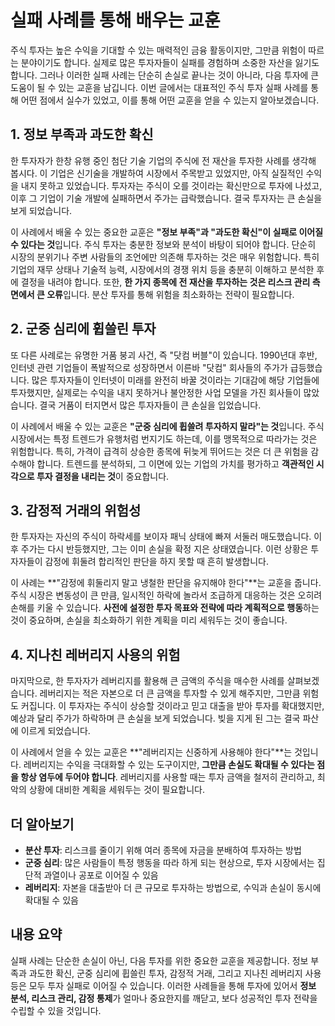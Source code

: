 # 실패 사례를 통해 배우는 교훈

주식 투자는 높은 수익을 기대할 수 있는 매력적인 금융 활동이지만, 그만큼 위험이 따르는 분야이기도 합니다. 실제로 많은 투자자들이 실패를 경험하며 소중한 자산을 잃기도 합니다. 그러나 이러한 실패 사례는 단순히 손실로 끝나는 것이 아니라, 다음 투자에 큰 도움이 될 수 있는 교훈을 남깁니다. 이번 글에서는 대표적인 주식 투자 실패 사례를 통해 어떤 점에서 실수가 있었고, 이를 통해 어떤 교훈을 얻을 수 있는지 알아보겠습니다.

## **1. 정보 부족과 과도한 확신**

한 투자자가 한창 유행 중인 첨단 기술 기업의 주식에 전 재산을 투자한 사례를 생각해 봅시다. 이 기업은 신기술을 개발하여 시장에서 주목받고 있었지만, 아직 실질적인 수익을 내지 못하고 있었습니다. 투자자는 주식이 오를 것이라는 확신만으로 투자에 나섰고, 이후 그 기업이 기술 개발에 실패하면서 주가는 급락했습니다. 결국 투자자는 큰 손실을 보게 되었습니다.

이 사례에서 배울 수 있는 중요한 교훈은 **"정보 부족"과 "과도한 확신"이 실패로 이어질 수 있다는 것**입니다. 주식 투자는 충분한 정보와 분석이 바탕이 되어야 합니다. 단순히 시장의 분위기나 주변 사람들의 조언에만 의존해 투자하는 것은 매우 위험합니다. 특히 기업의 재무 상태나 기술적 능력, 시장에서의 경쟁 위치 등을 충분히 이해하고 분석한 후에 결정을 내려야 합니다. 또한, **한 가지 종목에 전 재산을 투자하는 것은 리스크 관리 측면에서 큰 오류**입니다. 분산 투자를 통해 위험을 최소화하는 전략이 필요합니다.

## **2. 군중 심리에 휩쓸린 투자**

또 다른 사례로는 유명한 거품 붕괴 사건, 즉 "닷컴 버블"이 있습니다. 1990년대 후반, 인터넷 관련 기업들이 폭발적으로 성장하면서 이른바 "닷컴" 회사들의 주가가 급등했습니다. 많은 투자자들이 인터넷이 미래를 완전히 바꿀 것이라는 기대감에 해당 기업들에 투자했지만, 실제로는 수익을 내지 못하거나 불안정한 사업 모델을 가진 회사들이 많았습니다. 결국 거품이 터지면서 많은 투자자들이 큰 손실을 입었습니다.

이 사례에서 배울 수 있는 교훈은 **"군중 심리에 휩쓸려 투자하지 말라"는 것**입니다. 주식 시장에서는 특정 트렌드가 유행처럼 번지기도 하는데, 이를 맹목적으로 따라가는 것은 위험합니다. 특히, 가격이 급격히 상승한 종목에 뒤늦게 뛰어드는 것은 더 큰 위험을 감수해야 합니다. 트렌드를 분석하되, 그 이면에 있는 기업의 가치를 평가하고 **객관적인 시각으로 투자 결정을 내리는 것**이 중요합니다.

## **3. 감정적 거래의 위험성**

한 투자자는 자신의 주식이 하락세를 보이자 패닉 상태에 빠져 서둘러 매도했습니다. 이후 주가는 다시 반등했지만, 그는 이미 손실을 확정 지은 상태였습니다. 이런 상황은 투자자들이 감정에 휘둘려 합리적인 판단을 하지 못할 때 흔히 발생합니다.

이 사례는 **"감정에 휘둘리지 말고 냉철한 판단을 유지해야 한다"**는 교훈을 줍니다. 주식 시장은 변동성이 큰 만큼, 일시적인 하락에 놀라서 조급하게 대응하는 것은 오히려 손해를 키울 수 있습니다. **사전에 설정한 투자 목표와 전략에 따라 계획적으로 행동**하는 것이 중요하며, 손실을 최소화하기 위한 계획을 미리 세워두는 것이 좋습니다.

## **4. 지나친 레버리지 사용의 위험**

마지막으로, 한 투자자가 레버리지를 활용해 큰 금액의 주식을 매수한 사례를 살펴보겠습니다. 레버리지는 적은 자본으로 더 큰 금액을 투자할 수 있게 해주지만, 그만큼 위험도 커집니다. 이 투자자는 주식이 상승할 것이라고 믿고 대출을 받아 투자를 확대했지만, 예상과 달리 주가가 하락하며 큰 손실을 보게 되었습니다. 빚을 지게 된 그는 결국 파산에 이르게 되었습니다.

이 사례에서 얻을 수 있는 교훈은 **"레버리지는 신중하게 사용해야 한다"**는 것입니다. 레버리지는 수익을 극대화할 수 있는 도구이지만, **그만큼 손실도 확대될 수 있다는 점을 항상 염두에 두어야 합니다**. 레버리지를 사용할 때는 투자 금액을 철저히 관리하고, 최악의 상황에 대비한 계획을 세워두는 것이 필요합니다.

## 더 알아보기

- **분산 투자**: 리스크를 줄이기 위해 여러 종목에 자금을 분배하여 투자하는 방법
- **군중 심리**: 많은 사람들이 특정 행동을 따라 하게 되는 현상으로, 투자 시장에서는 집단적 과열이나 공포로 이어질 수 있음
- **레버리지**: 자본을 대출받아 더 큰 규모로 투자하는 방법으로, 수익과 손실이 동시에 확대될 수 있음

## 내용 요약

실패 사례는 단순한 손실이 아닌, 다음 투자를 위한 중요한 교훈을 제공합니다. 정보 부족과 과도한 확신, 군중 심리에 휩쓸린 투자, 감정적 거래, 그리고 지나친 레버리지 사용 등은 모두 투자 실패로 이어질 수 있습니다. 이러한 사례들을 통해 투자에 있어서 **정보 분석, 리스크 관리, 감정 통제**가 얼마나 중요한지를 깨닫고, 보다 성공적인 투자 전략을 수립할 수 있을 것입니다.